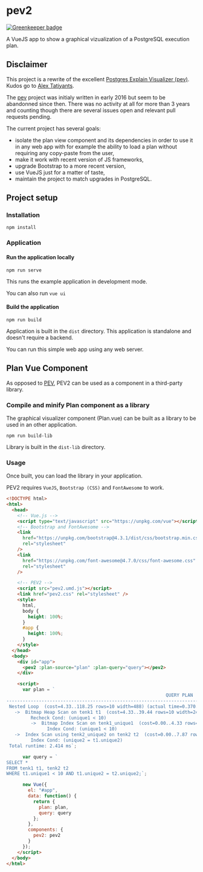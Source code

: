 # pev2

[![Greenkeeper badge](https://badges.greenkeeper.io/dalibo/pev2.svg)](https://greenkeeper.io/)

A VueJS app to show a graphical vizualization of a PostgreSQL execution plan.

## Disclaimer

This project is a rewrite of the excellent [Postgres Explain Visualizer
(pev)][pev]. Kudos go to [Alex Tatiyants][atatiyan].

The [pev][pev] project was initialy written in early 2016 but seem to be
abandonned since then. There was no activity at all for more than 3 years and
counting though there are several issues open and relevant pull requests
pending.

The current project has several goals:

- isolate the plan view component and its dependencies in order to use it in
  any web app with for example the ability to load a plan without requiring
  any copy-paste from the user,
- make it work with recent version of JS frameworks,
- upgrade Bootstrap to a more recent version,
- use VueJS just for a matter of taste,
- maintain the project to match upgrades in PostgreSQL.

## Project setup

### Installation

```
npm install
```

### Application

#### Run the application locally

```
npm run serve
```

This runs the example application in development mode.

You can also run `vue ui`

#### Build the application

```
npm run build
```

Application is built in the `dist` directory. This application is standalone
and doesn't require a backend.

You can run this simple web app using any web server.

## Plan Vue Component

As opposed to [PEV][pev], PEV2 can be used as a component in a third-party
library.

### Compile and minify Plan component as a library

The graphical visualizer component (Plan.vue) can be built as a library to be
used in an other application.

```
npm run build-lib
```

Library is built in the `dist-lib` directory.

### Usage

Once built, you can load the library in your application.

PEV2 requires `VueJS`, `Bootstrap (CSS)` and `FontAwesome` to work.

```html
<!DOCTYPE html>
<html>
  <head>
    <!-- Vue.js -->
    <script type="text/javascript" src="https://unpkg.com/vue"></script>
    <!-- Bootstrap and FontAwesome -->
    <link
      href="https://unpkg.com/bootstrap@4.3.1/dist/css/bootstrap.min.css"
      rel="stylesheet"
    />
    <link
      href="https://unpkg.com/font-awesome@4.7.0/css/font-awesome.css"
      rel="stylesheet"
    />

    <!-- PEV2 -->
    <script src="pev2.umd.js"></script>
    <link href="pev2.css" rel="stylesheet" />
    <style>
      html,
      body {
        height: 100%;
      }
      #app {
        height: 100%;
      }
    </style>
  </head>
  <body>
    <div id="app">
      <pev2 :plan-source="plan" :plan-query="query"></pev2>
    </div>

    <script>
      var plan = `
                                                           QUERY PLAN
---------------------------------------------------------------------------------------------------------------------------------
 Nested Loop  (cost=4.33..118.25 rows=10 width=488) (actual time=0.370..1.126 rows=10 loops=1)
   ->  Bitmap Heap Scan on tenk1 t1  (cost=4.33..39.44 rows=10 width=244) (actual time=0.254..0.380 rows=10 loops=1)
         Recheck Cond: (unique1 < 10)
         ->  Bitmap Index Scan on tenk1_unique1  (cost=0.00..4.33 rows=10 width=0) (actual time=0.164..0.164 rows=10 loops=1)
               Index Cond: (unique1 < 10)
   ->  Index Scan using tenk2_unique2 on tenk2 t2  (cost=0.00..7.87 rows=1 width=244) (actual time=0.041..0.048 rows=1 loops=10)
         Index Cond: (unique2 = t1.unique2)
 Total runtime: 2.414 ms`;

      var query = `
SELECT *
FROM tenk1 t1, tenk2 t2
WHERE t1.unique1 < 10 AND t1.unique2 = t2.unique2;`;

      new Vue({
        el: "#app",
        data: function() {
          return {
            plan: plan,
            query: query
          };
        },
        components: {
          pev2: pev2
        }
      });
    </script>
  </body>
</html>
```

[pev]: https://github.com/AlexTatiyants/pev
[atatiyan]: https://github.com/AlexTatiyants
